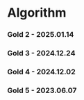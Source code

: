 # Algorithm

### Gold 2 - 2025.01.14
### Gold 3 - 2024.12.24
### Gold 4 - 2024.12.02
### Gold 5 - 2023.06.07
